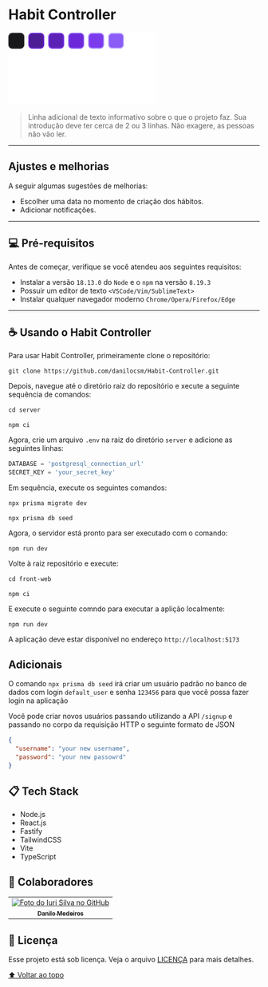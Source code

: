 # Habit Controller

<!---Esses são exemplos. Veja https://shields.io para outras pessoas ou para personalizar este conjunto de escudos. Você pode querer incluir dependências, status do projeto e informações de licença aqui--->

<img src="./front-web/src/assets/logo.svg" alt="exemplo imagem">

> Linha adicional de texto informativo sobre o que o projeto faz. Sua introdução deve ter cerca de 2 ou 3 linhas. Não exagere, as pessoas não vão ler.

---

## Ajustes e melhorias

A seguir algumas sugestões de melhorias:

- Escolher uma data no momento de criação dos hábitos.
- Adicionar notificações.

---

## 💻 Pré-requisitos

Antes de começar, verifique se você atendeu aos seguintes requisitos:

<!---Estes são apenas requisitos de exemplo. Adicionar, duplicar ou remover conforme necessário--->

- Instalar a versão `18.13.0` do `Node` e o `npm` na versão `8.19.3`
- Possuir um editor de texto `<VSCode/Vim/SublimeText>`
- Instalar qualquer navegador moderno `Chrome/Opera/Firefox/Edge`

---

## ☕ Usando o Habit Controller

Para usar Habit Controller, primeiramente clone o repositório:

```shell
git clone https://github.com/danilocsm/Habit-Controller.git
```

Depois, navegue até o diretório raiz do repositório e xecute a seguinte sequência de comandos:

```shell
cd server
```

```shell
npm ci
```

Agora, crie um arquivo `.env` na raiz do diretório `server` e adicione as seguintes linhas:

```javascript
DATABASE = 'postgresql_connection_url'
SECRET_KEY = 'your_secret_key'
```

Em sequência, execute os seguintes comandos:

```shell
npx prisma migrate dev
```

```shell
npx prisma db seed
```

Agora, o servidor está pronto para ser executado com o comando:

```shell
npm run dev
```

Volte à raiz repositório e execute:

```shell
cd front-web
```

```shell
npm ci
```

E execute o seguinte comndo para executar a aplição localmente:

```shell
npm run dev
```

A aplicação deve estar disponível no endereço `http://localhost:5173`

## Adicionais

O comando `npx prisma db seed` irá criar um usuário padrão no banco de dados com login `default_user` e senha `123456` para que você possa fazer login na aplicação

Você pode criar novos usuários passando utilizando a API `/signup` e passando no corpo da requisição HTTP o seguinte formato de JSON

```json
{
  "username": "your new username",
  "password": "your new passowrd"
}
```

## 📋 Tech Stack

- Node.js
- React.js
- Fastify
- TailwindCSS
- Vite
- TypeScript

## 🤝 Colaboradores

<table>
  <tr>
    <td align="center">
      <a href="#">
        <img src="https://avatars3.githubusercontent.com/u/31936044" width="100px;" alt="Foto do Iuri Silva no GitHub"/><br>
        <sub>
          <b>Danilo Medeiros</b>
        </sub>
      </a>
    </td>
  </tr>
</table>

## 📝 Licença

Esse projeto está sob licença. Veja o arquivo [LICENÇA](LICENSE.md) para mais detalhes.

[⬆ Voltar ao topo](#habit-controller)
